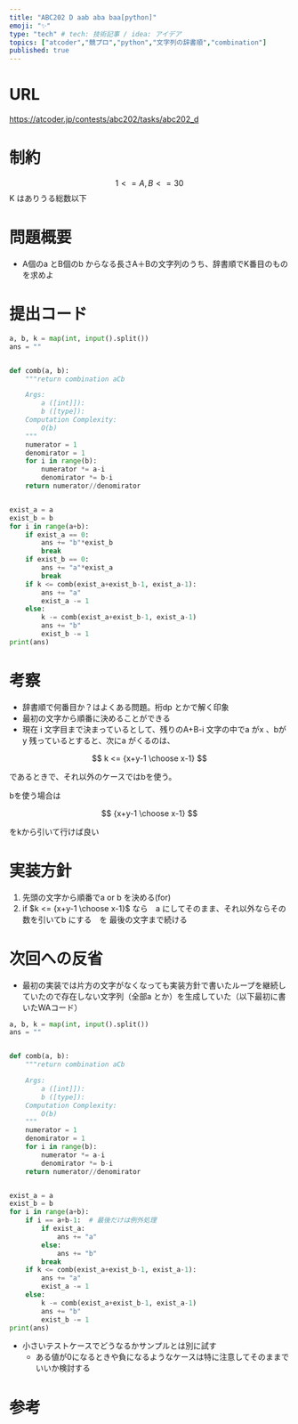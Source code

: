 ```yaml
---
title: "ABC202 D aab aba baa[python]"
emoji: "✨"
type: "tech" # tech: 技術記事 / idea: アイデア
topics: ["atcoder","競プロ","python","文字列の辞書順","combination"]
published: true
---
```


# URL
https://atcoder.jp/contests/abc202/tasks/abc202_d

# 制約
$$　1 <= A,B <= 30　$$
K はありうる総数以下

# 問題概要
- A個のa とB個のb からなる長さA＋Bの文字列のうち、辞書順でK番目のものを求めよ

# 提出コード
```python
a, b, k = map(int, input().split())
ans = ""


def comb(a, b):
    """return combination aCb

    Args:   
        a ([int]]): 
        b ([type]): 
    Computation Complexity:
        O(b)
    """
    numerator = 1
    denomirator = 1
    for i in range(b):
        numerator *= a-i
        denomirator *= b-i
    return numerator//denomirator


exist_a = a
exist_b = b
for i in range(a+b):
    if exist_a == 0:
        ans += "b"*exist_b
        break
    if exist_b == 0:
        ans += "a"*exist_a
        break
    if k <= comb(exist_a+exist_b-1, exist_a-1):
        ans += "a"
        exist_a -= 1
    else:
        k -= comb(exist_a+exist_b-1, exist_a-1)
        ans += "b"
        exist_b -= 1
print(ans)

```

# 考察
- 辞書順で何番目か？はよくある問題。桁dp とかで解く印象
- 最初の文字から順番に決めることができる
- 現在 i 文字目まで決まっているとして、残りのA+B-i 文字の中でa がx 、bがy 残っているとすると、次にa がくるのは、

$$ k <= {x+y-1 \choose x-1} $$ 

であるときで、それ以外のケースではbを使う。

bを使う場合は

$$ {x+y-1 \choose x-1} $$ 

をkから引いて行けば良い

# 実装方針
1. 先頭の文字から順番でa or b を決める(for)
2. if $k <= {x+y-1 \choose x-1}$  なら　a にしてそのまま、それ以外ならその数を引いてb にする　を 最後の文字まで続ける

# 次回への反省
- 最初の実装では片方の文字がなくなっても実装方針で書いたループを継続していたので存在しない文字列（全部a とか）を生成していた（以下最初に書いたWAコード）
```python:WA.py
a, b, k = map(int, input().split())
ans = ""


def comb(a, b):
    """return combination aCb

    Args:   
        a ([int]]): 
        b ([type]): 
    Computation Complexity:
        O(b)
    """
    numerator = 1
    denomirator = 1
    for i in range(b):
        numerator *= a-i
        denomirator *= b-i
    return numerator//denomirator


exist_a = a
exist_b = b
for i in range(a+b):
    if i == a+b-1:  # 最後だけは例外処理
        if exist_a:
            ans += "a"
        else:
            ans += "b"
        break
    if k <= comb(exist_a+exist_b-1, exist_a-1):
        ans += "a"
        exist_a -= 1
    else:
        k -= comb(exist_a+exist_b-1, exist_a-1)
        ans += "b"
        exist_b -= 1
print(ans)
```
- 小さいテストケースでどうなるかサンプルとは別に試す
  - ある値が0になるときや負になるようなケースは特に注意してそのままでいいか検討する

# 参考
